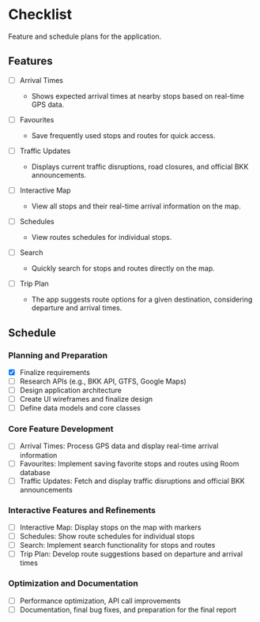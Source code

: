 # Checklist

Feature and schedule plans for the application.

## Features
- [ ] Arrival Times
    - Shows expected arrival times at nearby stops based on real-time GPS data.

- [ ] Favourites
    - Save frequently used stops and routes for quick access.

- [ ] Traffic Updates
    - Displays current traffic disruptions, road closures, and official BKK announcements.

- [ ] Interactive Map
    - View all stops and their real-time arrival information on the map.

- [ ] Schedules
    - View routes schedules for individual stops.

- [ ] Search
    - Quickly search for stops and routes directly on the map.

- [ ] Trip Plan
    - The app suggests route options for a given destination, considering departure and arrival times.

## Schedule

### Planning and Preparation
- [x] Finalize requirements
- [ ] Research APIs (e.g., BKK API, GTFS, Google Maps)
- [ ] Design application architecture
- [ ] Create UI wireframes and finalize design
- [ ] Define data models and core classes
### Core Feature Development
- [ ] Arrival Times: Process GPS data and display real-time arrival information
- [ ] Favourites: Implement saving favorite stops and routes using Room database
- [ ] Traffic Updates: Fetch and display traffic disruptions and official BKK announcements
### Interactive Features and Refinements
- [ ] Interactive Map: Display stops on the map with markers
- [ ] Schedules: Show route schedules for individual stops
- [ ] Search: Implement search functionality for stops and routes
- [ ] Trip Plan: Develop route suggestions based on departure and arrival times
### Optimization and Documentation
- [ ] Performance optimization, API call improvements
- [ ] Documentation, final bug fixes, and preparation for the final report